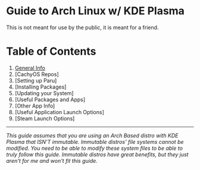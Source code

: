 # Guide to Arch Linux w/ KDE Plasma
This is not meant for use by the public, it is meant for a friend.

# Table of Contents
1. [General Info](https://github.com/Mato1111/archguide/blob/94ccc85a0206cdc551f1a5f5b8e52e7b0ea1c83d/Docs/General%20Info.md)
2. [CachyOS Repos]
3. [Setting up Paru]
4. [Installing Packages]
5. [Updating your System]
6. [Useful Packages and Apps]
7. [Other App Info]
8. [Useful Application Launch Options]
9. [Steam Launch Options]

--- 

*This guide assumes that you are using an Arch Based distro with KDE Plasma that ISN'T immutable. Immutable distros' file systems cannot be modified. You need to be able to modify these system files to be able to truly follow this guide. Immutable distros have great benefits, but they just aren't for me and won't fit this guide.*
